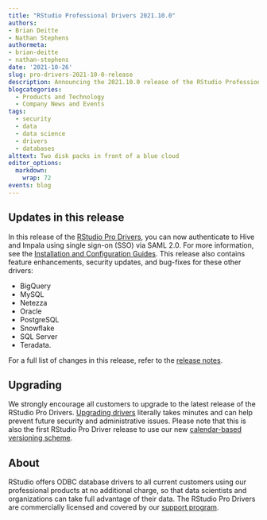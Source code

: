 ```yaml
---
title: "RStudio Professional Drivers 2021.10.0"
authors: 
- Brian Deitte 
- Nathan Stephens
authormeta: 
- brian-deitte
- nathan-stephens
date: '2021-10-26'
slug: pro-drivers-2021-10-0-release
description: Announcing the 2021.10.0 release of the RStudio Professional Drivers, with single sign-on (SSO) for Hive and Impala.
blogcategories:
  - Products and Technology
  - Company News and Events
tags:
  - security
  - data
  - data science
  - drivers
  - databases
alttext: Two disk packs in front of a blue cloud
editor_options: 
  markdown: 
    wrap: 72
events: blog
---
```

## Updates in this release

In this release of the <a href="https://www.rstudio.com/products/drivers/" target="_blank">RStudio
Pro Drivers</a>, you can now authenticate to
Hive and Impala using single sign-on (SSO) via SAML 2.0. For more
information, see the <a href="https://docs.rstudio.com/pro-drivers/documentation/#obdc-driver-installation-and-configuration-guides" target="_blank">Installation and Configuration
Guides</a>.
This release also contains feature enhancements, security updates, and
bug-fixes for these other drivers: 

* BigQuery
* MySQL
* Netezza
* Oracle
* PostgreSQL
* Snowflake
* SQL Server
* Teradata. 

For a full list of
changes in this release, refer to the <a href="https://docs.rstudio.com/drivers/2021.10.0/release-notes/" target="_blank">release
notes</a>.

## Upgrading

We strongly encourage all customers to upgrade to the latest release
of the RStudio Pro Drivers. <a href="https://docs.rstudio.com/pro-drivers/upgrade/" target="_blank">Upgrading
drivers</a> literally takes
minutes and can help prevent future security and administrative issues.
Please note that this is also the first RStudio Pro Driver release to use our new <a href="https://blog.rstudio.com/2021/08/30/calendar-versioning-for-commercial-rstudio-products/" target="_blank">calendar-based versioning
scheme</a>.

## About

RStudio offers ODBC database drivers to all current customers using our
professional products at no additional charge, so that data scientists
and organizations can take full advantage of their data. The RStudio
Pro Drivers are commercially
licensed and covered by our <a href="https://www.rstudio.com/about/support-agreement/" target="_blank">support
program</a>.
